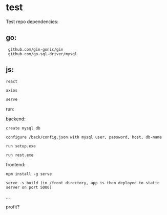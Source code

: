 # test
Test repo
dependencies:

  ## go: 
     github.com/gin-gonic/gin    
     github.com/go-sql-driver/mysql
    
  ## js:
  
    react
    
    axios
    
    serve

run:

  backend:

    create mysql db

    configure /back/config.json with mysql user, password, host, db-name

    run setup.exe

    run rest.exe

  frontend:

    npm install -g serve

    serve -s build (in /front directory, app is then deployed to static server on port 5000)

...

profit? 
  
  
  
